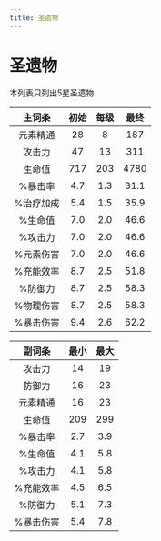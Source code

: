 ```yaml
---
title: 圣遗物
---
```


# 圣遗物

本列表只列出5星圣遗物

|  主词条  | 初始  | 每级  |  最终  |
|:-----:|:---:|:---:|:----:|
| 元素精通  | 28  |  8  | 187  |
|  攻击力  | 47  | 13  | 311  |
|  生命值  | 717 | 203 | 4780 |
| %暴击率  | 4.7 | 1.3 | 31.1 |
| %治疗加成 | 5.4 | 1.5 | 35.9 |
| %生命值  | 7.0 | 2.0 | 46.6 |
| %攻击力  | 7.0 | 2.0 | 46.6 |
| %元素伤害 | 7.0 | 2.0 | 46.6 |
| %充能效率 | 8.7 | 2.5 | 51.8 |
| %防御力  | 8.7 | 2.5 | 58.3 |
| %物理伤害 | 8.7 | 2.5 | 58.3 |
| %暴击伤害 | 9.4 | 2.6 | 62.2 |

|  副词条  | 最小  | 最大  |
|:-----:|:---:|:---:|
|  攻击力  | 14  | 19  |
|  防御力  | 16  | 23  |
| 元素精通  | 16  | 23  |
|  生命值  | 209 | 299 |
| %暴击率  | 2.7 | 3.9 |
| %生命值  | 4.1 | 5.8 |
| %攻击力  | 4.1 | 5.8 |
| %充能效率 | 4.5 | 6.5 |
| %防御力  | 5.1 | 7.3 |
| %暴击伤害 | 5.4 | 7.8 |
